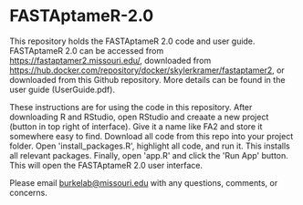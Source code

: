 # FASTAptameR-2.0
This repository holds the FASTAptameR 2.0 code and user guide. FASTAptameR 2.0 can be accessed from https://fastaptamer2.missouri.edu/, downloaded from https://hub.docker.com/repository/docker/skylerkramer/fastaptamer2, or downloaded from this Github repository. More details can be found in the user guide (UserGuide.pdf).

These instructions are for using the code in this repository. After downloading R and RStudio, open RStudio and creaate a new project (button in top right of interface). Give it a name like FA2 and store it somewhere easy to find. Download all code from this repo into your project folder. Open 'install_packages.R', highlight all code, and run it. This installs all relevant packages. Finally, open 'app.R' and click the 'Run App' button. This will open the FASTAptameR 2.0 user interface.

Please email burkelab@missouri.edu with any questions, comments, or concerns.
